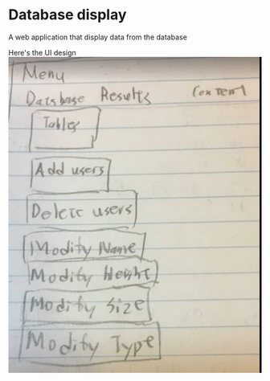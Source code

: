 # Database display

A web application that display data from the database

Here's the UI design
![](img/ui.png)
